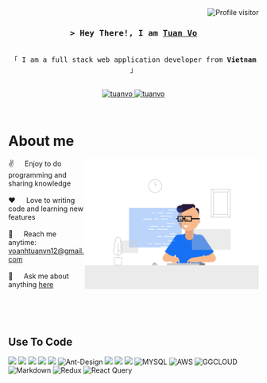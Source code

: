 <!--
<h2 align="center">
  Welcome to Tuan Vo World!
  <img src="https://media.giphy.com/media/hvRJCLFzcasrR4ia7z/giphy.gif" width="28">
</h2>
-->

<!--
<p align="center">
  <a href="https://github.com/tuanvo"><img src="https://readme-typing-svg.herokuapp.com/?lines=Self%20Taught%20Programmer;Front%20End%20Developer;1.5%2B%20years%20of%20coding%20experience;Always%20learning%20new%20things&center=true&width=380&height=45"></a>
</p>

 -->

<a href="https://komarev.com/ghpvc/?username=tuanvo">
  <img align="right" src="https://komarev.com/ghpvc/?username=voanhtuanvn12&label=Visitors&color=0e75b6&style=flat" alt="Profile visitor" />
</a>

</br>
<!-- [![wakatime](https://wakatime.com/badge/user/eebb3dd8-d9b2-40de-9b88-6fd6cac99dbc.svg)](https://wakatime.com/@eebb3dd8-d9b2-40de-9b88-6fd6cac99dbc) -->

<!-- Intro  -->
<h3 align="center">
        <samp>&gt; Hey There!, I am
                <b><a target="_blank" href="/">Tuan Vo</a></b>
        </samp>
</h3>

<p align="center"> 
  <samp>
    <!-- <a href="https://www.google.com/search?q=Al+Siam">「 Google Me 」</a> -->
    <br>
    「 I am a full stack web application developer from <b>Vietnam</b> 」
    <br>
    <br>
  </samp>
</p>

<p align="center">
 <!-- <a href="https://tuanvo.com" target="blank">
  <img src="https://img.shields.io/badge/Website-DC143C?style=flat-square&logo=medium&logoColor=white" alt="tuanvo" />
 </a> -->
 <a href="https://www.linkedin.com/in/voanhtuanvn12/" target="_blank">
  <img src="https://img.shields.io/badge/LinkedIn-0077B5?style=flat-square&logo=linkedin&logoColor=white" alt="tuanvo"/>
 </a>
 <!-- <a href="https://dev.to/tuanvo" target="_blank">
  <img src="https://img.shields.io/badge/dev.to-0A0A0A?style=flat-square&logo=dev.to&logoColor=white" alt="tuanvo" />
 </a> -->
 <!-- <a href="https://twitter.com/_tuanvo" target="_blank">
  <img src="https://img.shields.io/badge/Twitter-1DA1F2?style=flat-square&logo=twitter&logoColor=white" />
 </a> -->
 <!-- <a href="https://instagram.com/_tuanvo" target="_blank">
  <img src="https://img.shields.io/badge/Instagram-fe4164?style=flat-square&logo=instagram&logoColor=white" alt="tuanvo" />
 </a>  -->
 <a href="https://facebook.com/tuankyou97/" target="_blank">
  <img src="https://img.shields.io/badge/Facebook-20BEFF?&style=flat-square&logo=facebook&logoColor=white" alt="tuanvo"  />
  </a> 
</p>
<br />

<!-- About Section -->

# About me

<p>
 <img align="right" width="350" src="assets/programmer2.gif" alt="Coding gif" />
  
 ✌️ &emsp; Enjoy to do programming and sharing knowledge <br/><br/>
 ❤️ &emsp; Love to writing code and learning new features<br/><br/>
 📧 &emsp; Reach me anytime: voanhtuanvn12@gmail.com<br/><br/>
 💬 &emsp; Ask me about anything [here](https://github.com/voanhtuanvn12/voanhtuanvn12/issues)

</p>

<br/>
<br/>
<br/>

## Use To Code

![](https://shields.io/badge/JavaScript-F7DF1E?logo=JavaScript&logoColor=000&style=flat-square)
![](https://shields.io/badge/nestjs-E0234E?style=flat-square&logo=nestjs&logoColor=white&style=flat-square)
![](https://shields.io/badge/TypeScript-3178C6?logo=TypeScript&logoColor=FFF&style=flat-square)
![](https://shields.io/badge/react-black?logo=react&style=flat-square)
![](https://img.shields.io/badge/Nodejs-3C873A?style=flat-squarelabelColor=black&logo=node.js&logoColor=black&style=flat-square)
![Ant-Design](https://img.shields.io/badge/AntDesign-0170FE?style=flat-square&logo=antdesign&logoColor=white)
![](https://img.shields.io/badge/Python-3670A0?style=flat-square&logo=python&logoColor=ffdd54)
![](https://img.shields.io/badge/Java-ED8B00?style=flat-square&logo=openjdk&logoColor=white)
![](https://img.shields.io/badge/postgresql-4169e1?style=flat-square&logo=postgresql&logoColor=white)
![MYSQL](https://shields.io/badge/MySQL-lightgrey?logo=mysql&style=flat-square&logoColor=white&labelColor=blue)
![AWS](https://img.shields.io/badge/AWS-232F32?style=flat-square&logo=AmazonAWS&logoColor=white)
![GGCLOUD](https://img.shields.io/badge/-Google_Cloud_Platform-1a73e8?style=flat-square&logo=google-cloud&logoColor=white)
![Markdown](https://img.shields.io/badge/Markdown-000000?style=flat-square&logo=markdown&logoColor=white)
![Redux](https://img.shields.io/badge/Redux-593D88?style=flat-square&logo=redux&logoColor=white)
![React Query](https://img.shields.io/badge/-React_Query-FF4154?style=flat-square&logo=react%20query&logoColor=white)

<!-- ![VSCode](https://img.shields.io/badge/Visual_Studio-0078d7?style=flat-square&logo=visual%20studio&logoColor=white)
![Git](https://img.shields.io/badge/Git-F05032?style=flat-square&logo=git&logoColor=white&labelColor=black) -->
